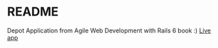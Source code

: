 # README

Depot Application from Agile Web Development  with Rails 6 book :)
<a href="https://lit-wave-62364.herokuapp.com/">Live app</a>
